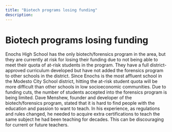 ```yaml
---
title: "Biotech programs losing funding"
description: ‎
---
```


# Biotech programs losing funding 

Enochs High School has the only biotech/forensics program in the area, but they are currently at risk for losing their funding due to not being able to meet their quota of at-risk students in the program. They have a full district-approved curriculum developed but have not added the forensics program to other schools in the district. Since Enochs is the most affluent school in the Modesto City School district, hitting the at-risk student quota will be more difficult than other schools in low socioeconomic communities. Due to funding cuts, the number of students accepted into the forensics program is being limited. Dave Menshew, founder and developer of the biotech/forensics program, stated that it is hard to find people with the education and passion to want to teach. In his experience, as regulations and rules changed, he needed to acquire extra certifications to teach the same subject he had been teaching for decades. This can be discouraging for current or future teachers.
